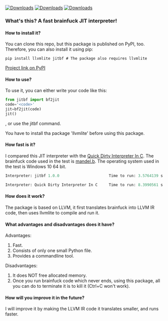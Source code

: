 [![Downloads](https://static.pepy.tech/badge/jitbf)](https://pepy.tech/project/jitbf) [![Downloads](https://static.pepy.tech/badge/jitbf/month)](https://pepy.tech/project/jitbf) [![Downloads](https://static.pepy.tech/badge/jitbf/week)](https://pepy.tech/project/jitbf)

### What's this? A fast brainfuck JIT interpreter!

#### How to install it?

You can clone this repo, but this package is published on PyPI, too. Therefore, you can also install it using pip:

```commandline
pip install llvmlite jitbf # The package also requires llvmlite
```

[Project link on PyPI](https://pypi.org/project/jitbf/)

#### How to use?

To use it, you can either write your code like this:
```python
from jitbf import bf2jit
code='<code>'
jit=bf2jit(code)
jit()
```

, or use the jitbf command.

You have to install tha package 'llvmlite' before using this package.

#### How fast is it?

I compared this JIT interpreter with the [Quick Dirty Interpreter In C](http://brainfuck.org/qdb.c).
The brainfuck code used in the test is [mandel.b](https://github.com/eriknyquist/bfi/blob/master/bfi/examples/mandel.b).
The operating system used in the test is Windows 10 64 bit.

```python
Interpreter: jitbf 1.0.0                      Time to run: 3.5764139 s

Interpreter: Quick Dirty Interpreter In C     Time to run: 8.3990561 s
```

#### How does it work?

The package is based on LLVM, it first translates brainfuck into LLVM IR code, then uses llvmlite to compile and run it.

#### What advantages and disadvantages does it have?

Advantages:
1. Fast.
2. Consists of only one small Python file.
3. Provides a commandline tool.

Disadvantages:
1. It does NOT free allocated memory.
2. Once you run brainfuck code which never ends, using this package, all you can do to terminate it is to kill it (Ctrl+C won't work).

#### How will you improve it in the future?

I will improve it by making the LLVM IR code it translates smaller, and runs faster.
